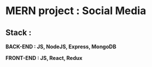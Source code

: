 # MERN project : Social Media

## Stack :

**BACK-END : JS, NodeJS, Express, MongoDB**

**FRONT-END : JS, React, Redux**
